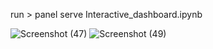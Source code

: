 run >
panel serve Interactive_dashboard.ipynb


![Screenshot (47)](https://user-images.githubusercontent.com/83894491/236141935-7e58a8ae-f20b-41e0-80c4-1818018d6e23.png)
![Screenshot (49)](https://user-images.githubusercontent.com/83894491/236141969-df4f224e-8474-40db-9144-29bd82011277.png)
